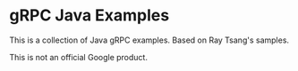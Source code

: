 gRPC Java Examples
==================

This is a collection of Java gRPC examples. Based on Ray Tsang's samples.

This is not an official Google product.

